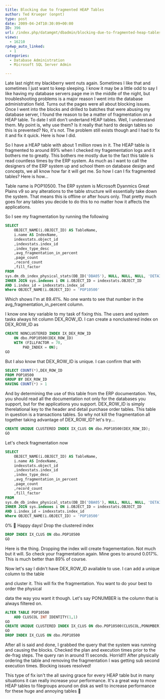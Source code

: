 ```yaml
---
title: Blocking due to fragmented HEAP Tables
author: Ted Krueger (onpnt)
type: post
date: 2009-04-24T10:30:09+00:00
ID: 396
url: /index.php/datamgmt/dbadmin/blocking-due-to-fragmented-heap-tables/
views:
  - 16210
rp4wp_auto_linked:
  - 1
categories:
  - Database Administration
  - Microsoft SQL Server Admin

---
```

Late last night my blackberry went nuts again. Sometimes I like that and sometimes I just want to keep sleeping. I know it may be a little odd to say I like having my database servers page me in the middle of the night, but troubleshooting problems is a major reason I went into the database administration field. Turns out the pages were all about blocking issues. Once I went into the blocks and drilled to batches that were abusing my database server, I found the reason to be a matter of fragmentation on a HEAP table. To date I still don't undertand HEAP tables. Well, I understand them. My point is, why use them? Is it really that hard to design tables so this is prevented? No, it's not. The problem still exists though and I had to fix it and fix it quick. Here is how I did. 

So I have a HEAP table with about 1 million rows in it. The HEAP table is fragmented to around 89% when I checked my fragementation logs and it bothers me to greatly. This bothers me mostly due to the fact this table is read countless times by the ERP system. As much as I want to call the designers of the ERP system up and school them on database design and concepts, we all know how far it will get me. So how I can I fix fragmented tables? Here is how...

Table name is POP10500. The ERP system is Microsoft Dyanmics Great Plains v9 so any alterations to the table structure will essentially take down the system. That means this is offline or after hours only. That pretty much goes for any tables you decide to do this to no matter how it affects the applications.

So I see my fragmentation by running the following

```sql
SELECT  
	OBJECT_NAME(i.OBJECT_ID) AS TableName,
	i.name AS IndexName,
	indexstats.object_id
	,indexstats.index_id
	,index_type_desc
	,avg_fragmentation_in_percent
	,page_count
	,record_count
	,fill_factor
FROM    
sys.dm_db_index_physical_stats(DB_ID('DBA05'), NULL, NULL, NULL, 'DETAILED') indexstats
INNER JOIN sys.indexes i ON i.OBJECT_ID = indexstats.OBJECT_ID
AND i.index_id = indexstats.index_id
Where OBJECT_NAME(i.OBJECT_ID) = 'POP10500'
```
Which shows I'm at 89.41%. No one wants to see that number in the avg\_fragmentation\_in_percent column.

I know one key variable to my task of fixing this. The users and system tasks always hit column DEX\_ROW\_ID. I can create a nonclustered index on DEX\_ROW\_ID as

```sql
CREATE NONCLUSTERED INDEX IX_DEX_ROW_ID
    ON dbo.POP10500(DEX_ROW_ID)
    WITH (FILLFACTOR = 70,
        PAD_INDEX = ON);
GO
```
But I also know that DEX\_ROW\_ID is unique. I can confirm that with

```sql
SELECT COUNT(*),DEX_ROW_ID
FROM POP10500
GROUP BY DEX_ROW_ID
HAVING COUNT(*) > 1
```
And by determining the use of this table from the ERP documentation. Yes, you should read all the documentation not only for the databases you support, but for the applications you support. DEX\_ROW\_ID is simply therelational key to the header and detail purchase order tables. This table in question is a transactions tables. So why not kill the fragmentation all together taking advantage of DEX\_ROW\_ID? let's try...

```sql
CREATE UNIQUE CLUSTERED INDEX IX_CLUS ON dbo.POP10500(DEX_ROW_ID);
GO
```
Let's check fragmentation now

```sql
SELECT  
	OBJECT_NAME(i.OBJECT_ID) AS TableName,
	i.name AS IndexName,
	indexstats.object_id
	,indexstats.index_id
	,index_type_desc
	,avg_fragmentation_in_percent
	,page_count
	,record_count
	,fill_factor
FROM    
sys.dm_db_index_physical_stats(DB_ID('DBA05'), NULL, NULL, NULL, 'DETAILED') indexstats
INNER JOIN sys.indexes i ON i.OBJECT_ID = indexstats.OBJECT_ID
AND i.index_id = indexstats.index_id
Where OBJECT_NAME(i.OBJECT_ID) = 'POP10500'
```
0% 🙂 Happy days! Drop the clustered index

```sql
DROP INDEX IX_CLUS ON dbo.POP10500
GO
```
Here is the thing. Dropping the index will create fragementation. Not much but it will. So check your fragmentation again. Mine goes to around 0.017%. This is much better than 89% of course.

Now let's say I didn't have DEX\_ROW\_ID available to use. I can add a unique column to the table
  
and cluster it. This will fix the fragmentation. You want to do your best to order the physical
  
data the way you want it though. Let's say PONUMBER is the column that is always filtered on.

```sql
ALTER TABLE POP10500
	ADD CLUSCOL INT IDENTITY(1,1)
GO
CREATE UNIQUE CLUSTERED INDEX IX_CLUS ON dbo.POP10500(CLUSCOL,PONUMBER);
GO
DROP INDEX IX_CLUS ON dbo.POP10500
```
After all is said and done, I grabbed the query that the system was running and causing the blocks. Checked the plan and execution times prior to the de-frag steps. The query ran in around 11 seconds. Horrid!!! After physically ordering the table and removing the fragmentation I was getting sub second execution times. Blocking issues resolved!

This type of fix isn't the all saving grace for every HEAP table but in many situations it can really increase your performance. It's a great way to move HEAP tables to filegroups around on disk as well to increase performance for these huge and annoying tables 🙂